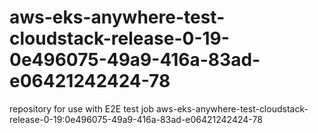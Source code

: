 # aws-eks-anywhere-test-cloudstack-release-0-19-0e496075-49a9-416a-83ad-e06421242424-78
repository for use with E2E test job aws-eks-anywhere-test-cloudstack-release-0-19:0e496075-49a9-416a-83ad-e06421242424-78
